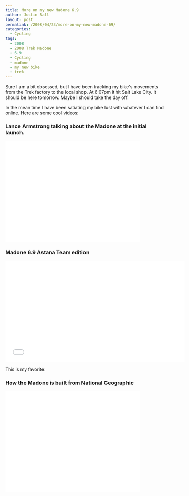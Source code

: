 ```yaml
---
title: More on my new Madone 6.9
author: Justin Ball
layout: post
permalink: /2008/04/23/more-on-my-new-madone-69/
categories:
  - Cycling
tags:
  - 2008
  - 2008 Trek Madone
  - 6.9
  - Cycling
  - madone
  - my new bike
  - trek
---
```


Sure I am a bit obsessed, but I have been tracking my bike's movements from the Trek factory to the local shop. At 6:07pm it hit Salt Lake City. It should be here tomorrow. Maybe I should take the day off.

In the mean time I have been satiating my bike lust with whatever I can find online. Here are some cool videos:

<h3>Lance Armstrong talking about the Madone at the initial launch.</h3>
<iframe width="420" height="315" src="//www.youtube.com/embed/ulB3EI-pluk" frameborder="0" allowfullscreen></iframe>

<h3>Madone 6.9 Astana Team edition</h3>
<iframe width="560" height="315" src="//www.youtube.com/embed/eFGolAT2l6c" frameborder="0" allowfullscreen></iframe>

This is my favorite:

<h3>How the Madone is built from National Geographic</h3>
<iframe width="420" height="315" src="//www.youtube.com/embed/2nVbmcnsXXs" frameborder="0" allowfullscreen></iframe>


